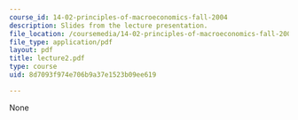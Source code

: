 ```yaml
---
course_id: 14-02-principles-of-macroeconomics-fall-2004
description: Slides from the lecture presentation.
file_location: /coursemedia/14-02-principles-of-macroeconomics-fall-2004/8d7093f974e706b9a37e1523b09ee619_lecture2.pdf
file_type: application/pdf
layout: pdf
title: lecture2.pdf
type: course
uid: 8d7093f974e706b9a37e1523b09ee619

---
```

None